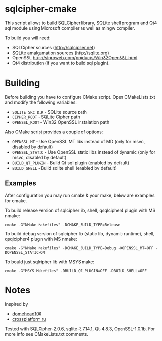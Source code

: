 sqlcipher-cmake
===============

This script allows to build SQLCipher library, SQLite shell program and
Qt4 sql module using Microsoft compiler as well as mingw compiler.

To build you will need:
  * SQLCipher sources (http://sqlcipher.net)
  * SQLite amalgamation sources (http://sqlite.org)
  * OpenSSL http://slproweb.com/products/Win32OpenSSL.html
  * Qt4 distribution (if you want to build sql plugin).


Building
========

Before building you have to configure CMake script.
Open CMakeLists.txt and modify the following variables:
  * ```SQLITE_SRC_DIR```  - SQLite source path
  * ```CIPHER_ROOT```     - SQLite Cipher path
  * ```OPENSSL_ROOT```    - Win32 OpenSSL instalation path

Also CMake script provides a couple of options:
  * ```OPENSSL_MT```      - Use OpenSSL MT libs instead of MD (only for msvc, disabled by default)
  * ```OPENSSL_STATIC```  - Use OpenSSL static libs instead of dynamic (only for msvc, disabled by default)
  * ```BUILD_QT_PLUGIN``` - Build Qt sql plugin (enabled by default)
  * ```BUILD_SHELL```     - Build sqlite shell (enabled by default)


Examples
--------

After configuration you may run cmake & your make, below are examples for cmake.

To build release version of sqlcipher lib, shell, qsqlcipher4 plugin with MS nmake:

    cmake -G"NMake Makefiles" -DCMAKE_BUILD_TYPE=Release
    
To build debug version of sqlcipher lib (static lib, dynamic runtime), shell, qsqlcipher4 plugin with MS nmake:

    cmake -G"NMake Makefiles" -DCMAKE_BUILD_TYPE=Debug -DOPENSSL_MT=OFF -DOPENSSL_STATIC=ON
    
To bould just sqlcipher lib with MSYS make:
    
    cmake -G"MSYS Makefiles" -DBUILD_QT_PLUGIN=OFF -DBUILD_SHELL=OFF
    
    
Notes
=====

Inspired by
  * [domehead100](https://groups.google.com/d/msg/sqlcipher/ISwSo2Vq-B8/x205cECTiI0J)
  * [crossplatform.ru](http://www.wiki.crossplatform.ru/index.php/%D0%9F%D1%80%D0%B8%D0%B2%D1%8F%D0%B7%D0%BA%D0%B0_SQLCipher_%D0%BA_Qt)

Tested with SQLCipher-2.0.6, sqlite-3.7.14.1, Qt-4.8.3, OpenSSL-1.0.1b.
For more info see CMakeLists.txt comments.